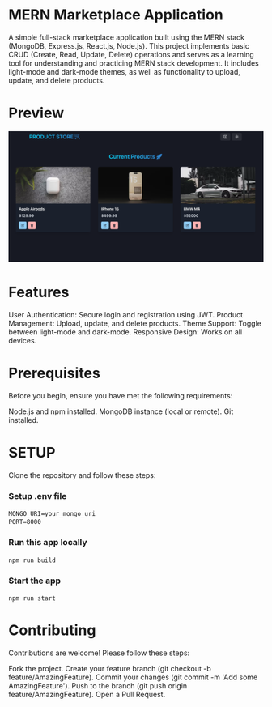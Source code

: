 # MERN Marketplace Application
A simple full-stack marketplace application built using the MERN stack (MongoDB, Express.js, React.js, Node.js). This project implements basic CRUD (Create, Read, Update, Delete) operations and serves as a learning tool for understanding and practicing MERN stack development. It includes light-mode and dark-mode themes, as well as functionality to upload, update, and delete products.

# Preview
![App Screenshot](./images/app-screenshot.png)

# Features
User Authentication: Secure login and registration using JWT.
Product Management: Upload, update, and delete products.
Theme Support: Toggle between light-mode and dark-mode.
Responsive Design: Works on all devices.


# Prerequisites
Before you begin, ensure you have met the following requirements:

Node.js and npm installed.
MongoDB instance (local or remote).
Git installed.


# SETUP
Clone the repository and follow these steps:

### Setup .env file

```shell
MONGO_URI=your_mongo_uri
PORT=8000
```

### Run this app locally

```shell
npm run build
```

### Start the app

```shell
npm run start
```


# Contributing
Contributions are welcome! Please follow these steps:

Fork the project.
Create your feature branch (git checkout -b feature/AmazingFeature).
Commit your changes (git commit -m 'Add some AmazingFeature').
Push to the branch (git push origin feature/AmazingFeature).
Open a Pull Request.
